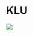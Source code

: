 # KLU

<!---[![](https://img.shields.io/badge/docs-stable-blue.svg)](https://USER_NAME.github.io/PACKAGE_NAME.jl/stable) --->
[![](https://img.shields.io/badge/docs-dev-blue.svg)](https://Wimmerer.github.io/KLU.jl/dev)

